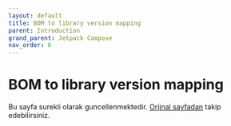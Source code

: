 ```yaml
---
layout: default
title: BOM to library version mapping
parent: Introduction
grand_parent: Jetpack Compose
nav_order: 6
---
```


# BOM to library version mapping

Bu sayfa surekli olarak guncellenmektedir. [Orjinal sayfadan](https://developer.android.com/jetpack/compose/bom/bom-mapping) takip edebilirsiniz.